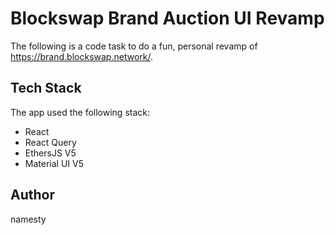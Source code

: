 # Blockswap Brand Auction UI Revamp

The following is a code task to do a fun, personal revamp of https://brand.blockswap.network/.


## Tech Stack

The app used the following stack:

* React
* React Query
* EthersJS V5
* Material UI V5

## Author

namesty